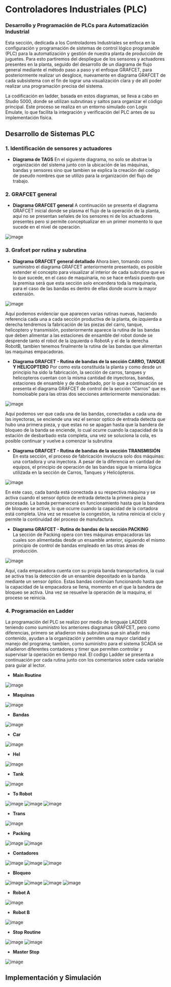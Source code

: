 # Controladores Industriales (PLC)

### Desarrollo y Programación de PLCs para Automatización Industrial

Esta sección, dedicada a los Controladores Industriales se enfoca en la configuración y programación de sistemas de control lógico programable (PLC) para la automatización y gestión de nuestra planta de producción de juguetes. Para esto partiremos del despliegue de los sensores y actuadores presentes en la planta, seguido del desarrollo de un diagrama de flujo general mediante el método paso a paso y el enfoque GRAFCET, para posteriormente realizar un desgloce, nuevamente en diagrama GRAFCET de cada subsistema con el fin de lograr una visualización clara y de allí poder realizar una programación precisa del sistema.

La codificación en ladder, basada en estos diagramas, se lleva a cabo en Studio 5000, donde se utilizan subrutinas y saltos para organizar el código principal. Este proceso se realiza en un entorno simulado con Logix Emulate, lo que facilita la integración y verificación del PLC antes de su implementación física. 

## Desarrollo de Sistemas PLC

### 1. Identificación de sensores y actuadores
- **Diagrama de TAGS** En el siguiente diagrama, no solo se abstrae la organización del sistema junto con la ubicación de las máquinas, bandas y sensores sino que tambien se explica la creación del codigo de pseudo nombres que se utilizo para la organización del flujo de trabajo.

### 2. GRAFCET general
- **Diagrama GRAFCET general** A continuación se presenta el diagrama GRAFCET inicial donde se plasma el flujo de la operación de la planta, aquí no se presentan señales de los sensores ni de los actuadores presentes pero si permite conceptualizar en un primer momento lo que sucede en el nivel de operación.

![image](https://github.com/user-attachments/assets/16210334-d53b-4ea7-ae6d-3a9eb4b8931f)


### 3. Grafcet por rutina y subrutina
- **Diagrama GRAFCET general detallado** Ahora bien, tomando como suministro el diagrama GRAFCET anteriormente presentado, es posible extender el concepto para visualizar al interior de cada subrutina que es lo que sucede, en el caso de maquinaria, no se hace enfasis puesto que la premisa será que esta sección solo encendera toda la maquinaria, para el caso de las bandas es dentro de ellas donde ocurre la mayor extensión.
  
![image](https://github.com/user-attachments/assets/aded6d88-5f3d-4f0d-9844-0aa4f9cae2fc)


Aquí podemos evidenciar que aparecen varias rutinas nuevas, haciendo referencia cada una a cada sección productiva de la planta, de izquierda a derecha tendremos la fabricación de las piezas del carro, tanque, helicoptero y transmisión, posteriormente aparece  la rutina de las bandas que deben alimentar a las estaciones de ensamble del robot donde se desprende tanto el robot de la izquierda o RobotA y el de la derecha RobotB, tambien tenemos finalmente la rutina de las bandas que alimentan las maquinas empacadoras.

- **Diagrama GRAFCET - Rutina de bandas de la sección CARRO, TANQUE Y HELICOPTERO** Por como esta constituida la planta y como desde un principio ha sido la fabricación, la sección de carros, tanques y helicopteros cuentan con la misma cantidad de inyectoras, bandas, estaciones de ensamble y de desbarbado, por lo que a continuación se presenta el diagrama GRAFCET de control de la sección "Carros" que es homoloable para las otras dos secciones anteriormente mensionadas:

![image](https://github.com/user-attachments/assets/9616b87b-53e8-40ae-b40c-74de37035c8f)

Aquí podemos ver que cada una de las bandas, conectadas a cada una de las inyectoras, se enciende una vez el sensor optico de entrada detecta que hubo una primera pieza, y que estas no se apagan hasta que la bandera de bloqueo de la banda se enciende, lo cual ocurre cuando la capacidad de la estación de desbarbado esta completa, una vez se soluciona la cola, es posible continuar y vuelve a comenzar la subrutina

- **Diagrama GRAFCET - Rutina de bandas de la sección TRANSMISIÓN**  
  En esta sección, el proceso de fabricación involucra solo dos máquinas: una cortadora y una inyectora. A pesar de la diferencia en cantidad de equipos, el principio de operación de las bandas sigue la misma lógica utilizada en la sección de Carros, Tanques y Helicópteros.  

![image](https://github.com/user-attachments/assets/7aec3c3f-4a68-4229-bc94-c9148db2422f)


  En este caso, cada banda está conectada a su respectiva máquina y se activa cuando el sensor óptico de entrada detecta la primera pieza procesada. La banda permanecerá en funcionamiento hasta que la bandera de bloqueo se active, lo que ocurre cuando la capacidad de la cortadora está completa. Una vez se resuelve la congestión, la rutina reinicia el ciclo y permite la continuidad del proceso de manufactura.  

- **Diagrama GRAFCET - Rutina de bandas de la sección PACKING**  
  La sección de Packing opera con tres máquinas empacadoras las cuales son alimentadas desde un ensamble anterior, siguiendo el mismo principio de control de bandas empleado en las otras áreas de producción.  

![image](https://github.com/user-attachments/assets/a551f89d-3579-4fe7-9744-814bc467cb12)

  Aquí, cada empacadora cuenta con su propia banda transportadora, la cual se activa tras la detección de un ensamble depositado en la banda mediante un sensor óptico. Estas bandas continúan funcionando hasta que la capacidad de la empacadora se llena, momento en el que la bandera de bloqueo se activa. Una vez se resuelve la operación de la maquina, el proceso se reinicia.  


### 4. Programación en Ladder
La programación del PLC se realizo por medio de lenguaje LADDER teniendo como suministro los anteriores diagramas GRAFCET, pero como diferencias, primero se añadieron más subrutinas que sin añadir más contenido, ayudan a la organización y permiten una mayor claridad y manejo del programa; tambien, como suministro para el sistema SCADA se añadieron diferentes contadores y timer que permiten controlar y supervisar la operación en tiempo real. El codigo Ladder se presenta a continuación por cada rutina junto con los comentarios sobre cada variable para guiar al lector.

- **Main Routine**
  
![image](https://github.com/user-attachments/assets/f0695bfc-d52a-4c75-9af3-bdeb76f5cb0c)

- **Maquinas**

![image](https://github.com/user-attachments/assets/d0ae4780-ef6f-454c-9b28-4576d24d3490)

- **Bandas**

![image](https://github.com/user-attachments/assets/6b314875-f11f-464f-a0a9-ce9ee9535ccc)

- **Car**

![image](https://github.com/user-attachments/assets/7adcf21f-eeca-4a2e-9ad6-1972e7d5c31d)

- **Hel**
  
![image](https://github.com/user-attachments/assets/8c8e2690-c24b-483d-bb78-de64d573a600)

- **Tank**

![image](https://github.com/user-attachments/assets/6a5f0bf1-6350-482c-8165-bde0458f4a5c)

- **To Robot**

![image](https://github.com/user-attachments/assets/0dc497dd-fdf0-4d59-986e-b711e7444d92)
![image](https://github.com/user-attachments/assets/42a590b2-58e9-4c02-aeb8-49330eaaedec)
![image](https://github.com/user-attachments/assets/c9e98029-9043-48f9-a8ae-5c94608bd7af)

- **Trans**  

![image](https://github.com/user-attachments/assets/52ed0280-9aea-400e-9b4f-263cb0ff6c52)

- **Packing**
  
![image](https://github.com/user-attachments/assets/99aa0a9e-0c08-4731-b367-ab6da0c726cb)
![image](https://github.com/user-attachments/assets/20b955a2-41e8-49b9-9ec8-a998c5a3c936)

- **Contadores**
  
![image](https://github.com/user-attachments/assets/7ec58223-cd08-42b3-b4b3-fb9af00d0353)
![image](https://github.com/user-attachments/assets/ff40e0f9-4877-45d5-ac14-0377c5a2c0a8)
![image](https://github.com/user-attachments/assets/366e3132-cb14-4bc6-ab3d-810074178d91)

- **Bloqueo**
  
![image](https://github.com/user-attachments/assets/cada4dfd-4fba-4020-a488-c4f0d0b6895e)
![image](https://github.com/user-attachments/assets/3daf81a0-7588-4e9d-960a-0aace46aa24b)
![image](https://github.com/user-attachments/assets/b5aed4cb-7df4-4087-aa45-9578d5f0cde9)
![image](https://github.com/user-attachments/assets/fc96436c-3ef4-4d7d-a798-ee9e70a2e13b)

- **Robot A**

![image](https://github.com/user-attachments/assets/3daca496-74ad-4d67-86d1-2585c0037be5)

- **Robot B**

![image](https://github.com/user-attachments/assets/94eec001-2e24-46d9-a08a-c3a7658d2a68)

- **Stop Routine**

![image](https://github.com/user-attachments/assets/ce6af0c9-1e14-4b87-ba18-50d4b3d5979e)
![image](https://github.com/user-attachments/assets/7d41aa0d-a720-4248-853b-9453daa580d5)

- **Master Stop**
  
![image](https://github.com/user-attachments/assets/811954f2-6452-411a-be49-f96dbead85d8)

## Implementación y Simulación
